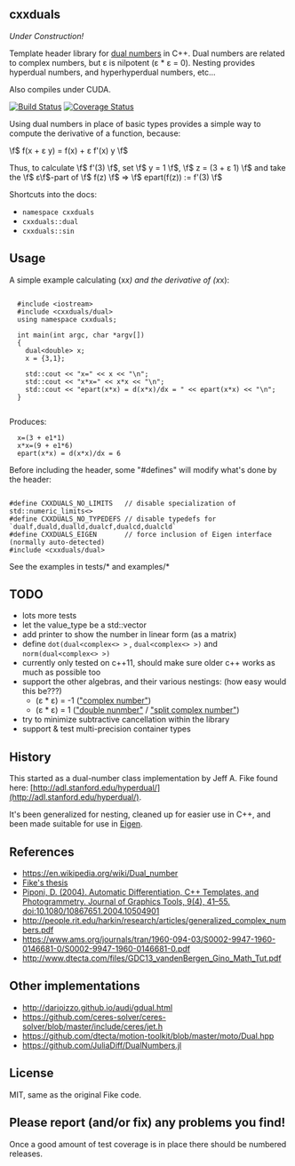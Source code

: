 ## cxxduals

*Under Construction!*

Template header library for [dual
numbers](http://en.wikipedia.org/wiki/Dual_number) in C++.  Dual
numbers are related to complex numbers, but &epsilon; is nilpotent
(&epsilon; * &epsilon; = 0).  Nesting provides hyperdual numbers, and
hyperhyperdual numbers, etc...

Also compiles under CUDA.

[![Build Status](https://api.travis-ci.org/tesch1/cxxduals.svg?branch=master)](http://travis-ci.org/tesch1/cxxduals)
[![Coverage Status](https://coveralls.io/repos/github/tesch1/cxxduals/badge.svg?branch=master)](https://coveralls.io/github/tesch1/cxxduals?branch=master)

Using dual numbers in place of basic types provides a simple way to
compute the derivative of a function, because:

\f$ f(x + &epsilon; y) = f(x) + &epsilon; f'(x) y \f$

Thus, to calculate \f$ f'(3) \f$, set \f$ y = 1 \f$, \f$ z = (3 +
&epsilon; 1) \f$ and take the \f$ &epsilon;\f$-part of \f$ f(z) \f$ =>
\f$ epart(f(z)) := f'(3) \f$

Shortcuts into the docs:

- `namespace cxxduals`
- `cxxduals::dual`
- `cxxduals::sin`

## Usage

A simple example calculating (x*x) and the derivative of (x*x):

~~~~~~~~~~~~~~~{.cpp}
  
  #include <iostream>
  #include <cxxduals/dual>
  using namespace cxxduals;
  
  int main(int argc, char *argv[])
  {
    dual<double> x;
    x = {3,1};
  
    std::cout << "x=" << x << "\n";
    std::cout << "x*x=" << x*x << "\n";
    std::cout << "epart(x*x) = d(x*x)/dx = " << epart(x*x) << "\n";
  }
  
~~~~~~~~~~~~~~~

Produces:

~~~~~~~~~~~~~~~
  x=(3 + e1*1)
  x*x=(9 + e1*6)
  epart(x*x) = d(x*x)/dx = 6
~~~~~~~~~~~~~~~


Before including the header, some "#defines" will modify what's done by
the header:

~~~~~~~~~~~~~~~{.cpp}

#define CXXDUALS_NO_LIMITS   // disable specialization of std::numeric_limits<>
#define CXXDUALS_NO_TYPEDEFS // disable typedefs for `dualf,duald,dualld,dualcf,dualcd,dualcld`
#define CXXDUALS_EIGEN       // force inclusion of Eigen interface (normally auto-detected)
#include <cxxduals/dual>

~~~~~~~~~~~~~~~

See the examples in tests/* and examples/*

## TODO

- lots more tests
- let the value_type be a std::vector
- add printer to show the number in linear form (as a matrix)
- define `dot(dual<complex<> >` , `dual<complex<> >)` and
  `norm(dual<complex<> >)`
- currently only tested on c++11, should make sure older c++ works as
  much as possible too
- support the other algebras, and their various nestings: (how easy
  would this be???)
  - (&epsilon; * &epsilon;) = -1  (["complex number"](http://en.wikipedia.org/wiki/Complex_number))
  - (&epsilon; * &epsilon;) = 1 (["double
  nunmber"](http://www.euclideanspace.com/maths/algebra/realNormedAlgebra/other/)
  / ["split complex
  number"](http://en.wikipedia.org/wiki/Split-complex_number))
- try to minimize subtractive cancellation within the library
- support & test multi-precision container types

## History

This started as a dual-number class implementation by Jeff A. Fike
found here:
[http://adl.stanford.edu/hyperdual/](http://adl.stanford.edu/hyperdual/).

It's been generalized for nesting, cleaned up for easier use in C++,
and been made suitable for use in
[Eigen](http://eigen.tuxfamily.org/index.php?title=Main_Page).

## References

- https://en.wikipedia.org/wiki/Dual_number
- [Fike's thesis](http://purl.stanford.edu/jw107zn5044)
- [Piponi, D. (2004). Automatic Differentiation, C++ Templates, and Photogrammetry. Journal of Graphics Tools, 9(4), 41–55. doi:10.1080/10867651.2004.10504901](http://citeseerx.ist.psu.edu/viewdoc/download?doi=10.1.1.89.7749&rep=rep1&type=pdf)
- http://people.rit.edu/harkin/research/articles/generalized_complex_numbers.pdf
- https://www.ams.org/journals/tran/1960-094-03/S0002-9947-1960-0146681-0/S0002-9947-1960-0146681-0.pdf
- http://www.dtecta.com/files/GDC13_vandenBergen_Gino_Math_Tut.pdf

## Other implementations

- http://darioizzo.github.io/audi/gdual.html
- https://github.com/ceres-solver/ceres-solver/blob/master/include/ceres/jet.h
- https://github.com/dtecta/motion-toolkit/blob/master/moto/Dual.hpp
- https://github.com/JuliaDiff/DualNumbers.jl

## License

MIT, same as the original Fike code.

## Please report (and/or fix) any problems you find!

Once a good amount of test coverage is in place there should be
numbered releases.

